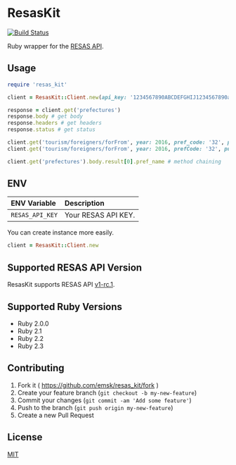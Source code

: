 # ResasKit

[![Build Status](https://travis-ci.org/emsk/resas_kit.svg?branch=master)](https://travis-ci.org/emsk/resas_kit)

Ruby wrapper for the [RESAS API](https://opendata.resas-portal.go.jp).

## Usage

```ruby
require 'resas_kit'

client = ResasKit::Client.new(api_key: '1234567890ABCDEFGHIJ1234567890abcdefghij')

response = client.get('prefectures')
response.body # get body
response.headers # get headers
response.status # get status

client.get('tourism/foreigners/forFrom', year: 2016, pref_code: '32', purpose: 2, add_area: '31,33') # underscored key
client.get('tourism/foreigners/forFrom', year: 2016, prefCode: '32', purpose: 2, addArea: '31,33') # camelized key

client.get('prefectures').body.result[0].pref_name # method chaining
```

## ENV

| ENV Variable | Description |
| :----------- | :---------- |
| `RESAS_API_KEY` | Your RESAS API KEY. |

You can create instance more easily.

```ruby
client = ResasKit::Client.new
```

## Supported RESAS API Version

ResasKit supports RESAS API [v1-rc.1](https://opendata.resas-portal.go.jp/docs/api/v1-rc.1/index.html).

## Supported Ruby Versions

* Ruby 2.0.0
* Ruby 2.1
* Ruby 2.2
* Ruby 2.3

## Contributing

1. Fork it ( https://github.com/emsk/resas_kit/fork )
2. Create your feature branch (`git checkout -b my-new-feature`)
3. Commit your changes (`git commit -am 'Add some feature'`)
4. Push to the branch (`git push origin my-new-feature`)
5. Create a new Pull Request

## License

[MIT](LICENSE.txt)
